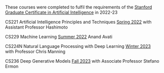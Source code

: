 These courses were completed to fulfil the requirements of the [Stanford Graduate Certificate in Artificial Intelligence](https://online.stanford.edu/programs/artificial-intelligence-graduate-certificate) in 2022-23

CS221 Artificial Intelligence Principles and Techniques [Spring 2022](https://stanford-cs221.github.io/spring2022/) with Assistant Professor Hashimoto

CS229 Machine Learning [Summer 2022](https://cs229.stanford.edu/index-sum22.html) Anand Avati

CS224N Natural Language Processing with Deep Learning [Winter 2023](https://web.stanford.edu/class/cs224n/) with Professor Chris Manning 

CS236 Deep Generative Models [Fall 2023](https://deepgenerativemodels.github.io/) with Associate Professor Stefano Ermon
